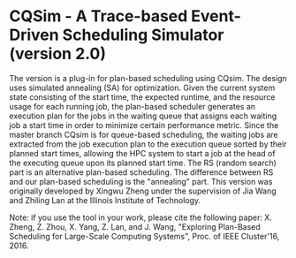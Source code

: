 # CQSim - A Trace-based Event-Driven Scheduling Simulator (version 2.0)
The version is a plug-in for plan-based scheduling using CQsim. The design uses simulated annealing (SA) for optimization. Given the current system state consisting of the start time, the expected runtime, and the resource usage for each running job, the plan-based scheduler generates an execution plan for the jobs in the waiting queue that assigns each waiting job a start time in order to minimize certain performance metric. Since the master branch CQsim is for queue-based scheduling, the waiting jobs are extracted from the job execution plan to the execution queue sorted by their planned start times, allowing the HPC system to start a job at the head of the executing queue upon its planned start time. The RS (random search) part is an alternative plan-based scheduling. The difference between RS and our plan-based scheduling is the "annealing" part. This version was originally developed by Xingwu Zheng under the supervision of Jia Wang and Zhiling Lan at the Illinois Institute of Technology. 

Note: if you use the tool in your work, please cite the following paper: X. Zheng, Z. Zhou, X. Yang, Z. Lan, and J. Wang, "Exploring Plan-Based Scheduling for Large-Scale Computing Systems", Proc. of IEEE Cluster'16, 2016. 

